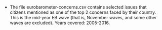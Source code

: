 - The file eurobarometer-concerns.csv contains selected issues that citizens mentioned as one of the top 2 concerns faced by their country. This is the mid-year EB wave (that is, November waves, and some other waves are excluded). Years covered: 2005-2016.
